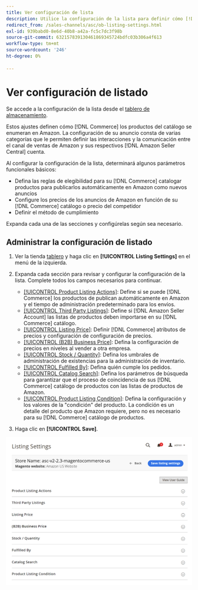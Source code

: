 ```yaml
---
title: Ver configuración de lista
description: Utilice la configuración de la lista para definir cómo [!DNL Commerce] los productos del catálogo se enumeran en [!DNL Amazon Marketplace].
redirect_from: /sales-channels/asc/ob-listing-settings.html
exl-id: 939babd0-8e6d-40b8-a42a-fc5c7dc3f98b
source-git-commit: 632157839130461869345724bdfc03b306a4f613
workflow-type: tm+mt
source-wordcount: '246'
ht-degree: 0%

---
```


# Ver configuración de listado

Se accede a la configuración de la lista desde el [tablero de almacenamiento](./amazon-store-dashboard.md).

Estos ajustes definen cómo [!DNL Commerce] los productos del catálogo se enumeran en Amazon. La configuración de su anuncio consta de varias categorías que le permiten definir las interacciones y la comunicación entre el canal de ventas de Amazon y sus respectivos [!DNL Amazon Seller Central] cuenta.

Al configurar la configuración de la lista, determinará algunos parámetros funcionales básicos:

- Defina las reglas de elegibilidad para su [!DNL Commerce] catalogar productos para publicarlos automáticamente en Amazon como nuevos anuncios
- Configure los precios de los anuncios de Amazon en función de su [!DNL Commerce] catálogo o precio del competidor
- Definir el método de cumplimiento

Expanda cada una de las secciones y configúrelas según sea necesario.

## Administrar la configuración de listado

1. Ver la tienda [tablero](./amazon-store-dashboard.md) y haga clic en **[!UICONTROL Listing Settings]** en el menú de la izquierda.

1. Expanda cada sección para revisar y configurar la configuración de la lista. Complete todos los campos necesarios para continuar.

   - [[!UICONTROL Product Listing Actions]](./product-listing-actions.md): Define si se puede [!DNL Commerce] los productos de publican automáticamente en Amazon y el tiempo de administración predeterminado para los envíos.
   - [[!UICONTROL Third Party Listings]](./third-party-listing-settings.md): Define si [!DNL Amazon Seller Account] las listas de productos deben importarse en su [!DNL Commerce] catálogo.
   - [[!UICONTROL Listing Price]](./listing-price.md): Definir [!DNL Commerce] atributos de precios y configuración de configuración de precios.
   - [[!UICONTROL (B2B) Business Price]](./business-pricing.md): Defina la configuración de precios en niveles al vender a otra empresa.
   - [[!UICONTROL Stock / Quantity]](./stock-quantity.md): Defina los umbrales de administración de existencias para la administración de inventario.
   - [[!UICONTROL Fulfilled By]](./fulfilled-by.md)\: Defina quién cumple los pedidos.
   - [[!UICONTROL Catalog Search]](./catalog-search.md): Defina los parámetros de búsqueda para garantizar que el proceso de coincidencia de sus [!DNL Commerce] catálogo de productos con las listas de productos de Amazon.
   - [[!UICONTROL Product Listing Condition]](./product-listing-condition.md): Defina la configuración y los valores de la &quot;condición&quot; del producto. La condición es un detalle del producto que Amazon requiere, pero no es necesario para su [!DNL Commerce] catálogo de productos.

1. Haga clic en **[!UICONTROL Save]**.

![Configuración de lista](assets/amazon-listing-settings.png)
